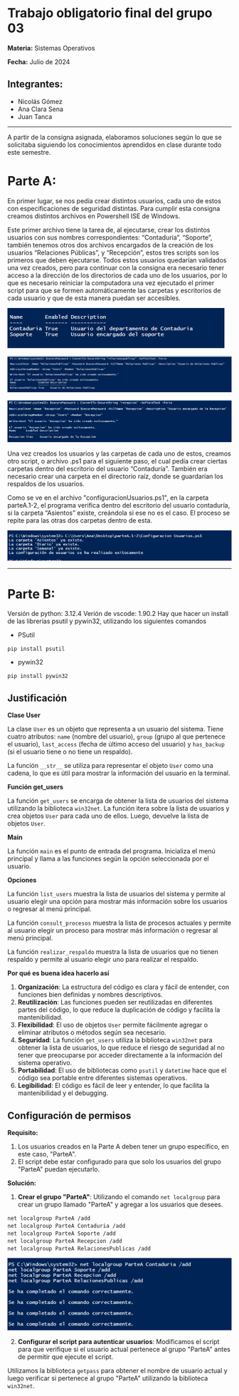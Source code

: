 # Trabajo obligatorio final del grupo 03

**Materia:** Sistemas Operativos

**Fecha:** Julio de 2024

## Integrantes:

- Nicolás Gómez
- Ana Clara Sena
- Juan Tanca

---
A partir de la consigna asignada, elaboramos soluciones según lo que se solicitaba siguiendo los conocimientos aprendidos en clase durante todo este semestre.  

# Parte A:
En primer lugar, se nos pedía crear distintos usuarios, cada uno de estos con especificaciones de seguridad distintas. Para cumplir esta consigna creamos distintos archivos en Powershell ISE de Windows.

Este primer archivo tiene la tarea de, al ejecutarse, crear los distintos usuarios con sus nombres correspondientes: “Contaduría”, “Soporte”, también tenemos otros dos archivos encargados de la creación de los usuarios “Relaciones Públicas”, y “Recepción”, estos tres scripts son los primeros que deben ejecutarse. Todos estos usuarios quedarían validados una vez creados, pero para continuar con la consigna era necesario tener acceso a la dirección de los directorios de cada uno de los usuarios, por lo que es necesario reiniciar la computadora una vez ejecutado el primer script para que se formen automáticamente las carpetas y escritorios de cada usuario y que de esta manera puedan ser accesibles.  

![Captura de pantalla](/parteA.1-2/resultadoCrearUsuarios.png)

![Captura de pantalla](/parteA.3/resultadoScriptUsuario.png)

![Captura de pantalla](/parteA.4/resultadoScriptUsuario.png)

Una vez creados los usuarios y las carpetas de cada uno de estos, creamos otro script, o archivo .ps1 para el siguiente paso, el cual pedía crear ciertas carpetas dentro del escritorio del usuario “Contaduría”. También era necesario crear una carpeta en el directorio raíz, donde se guardarían los respaldos de los usuarios.

Como se ve en el archivo "configuracionUsuarios.ps1", en la carpeta parteA.1-2, el programa verifica dentro del escritorio del usuario contaduría, si la carpeta “Asientos” existe, creándola si ese no es el caso. El proceso se repite para las otras dos carpetas dentro de esta.

![Captura de pantalla](/parteA.1-2/resultadoConfiguracionDeUsuarios.png)

---
# Parte B:
Versión de python: 3.12.4
Verión de vscode: 1.90.2
Hay que hacer un install de las librerías psutil y pywin32, utilizando los siguientes comandos

+ PSutil
```
pip install psutil
```

+ pywin32
```
pip install pywin32
```

## Justificación

**Clase User**

La clase `User` es un objeto que representa a un usuario del sistema. Tiene cuatro atributos: `name` (nombre del usuario), `group` (grupo al que pertenece el usuario), `last_access` (fecha de último acceso del usuario) y `has_backup` (si el usuario tiene o no tiene un respaldo).

La función `__str__` se utiliza para representar el objeto `User` como una cadena, lo que es útil para mostrar la información del usuario en la terminal.

**Función get_users**

La función `get_users` se encarga de obtener la lista de usuarios del sistema utilizando la biblioteca `win32net`. La función itera sobre la lista de usuarios y crea objetos `User` para cada uno de ellos. Luego, devuelve la lista de objetos `User`.

**Main**

La función `main` es el punto de entrada del programa. Inicializa el menú principal y llama a las funciones según la opción seleccionada por el usuario.

**Opciones**

La función `list_users` muestra la lista de usuarios del sistema y permite al usuario elegir una opción para mostrar más información sobre los usuarios o regresar al menú principal.

La función `consult_procesos` muestra la lista de procesos actuales y permite al usuario elegir un proceso para mostrar más información o regresar al menú principal.

La función `realizar_respaldo` muestra la lista de usuarios que no tienen respaldo y permite al usuario elegir uno para realizar el respaldo.

**Por qué es buena idea hacerlo así**

1. **Organización**: La estructura del código es clara y fácil de entender, con funciones bien definidas y nombres descriptivos.
2. **Reutilización**: Las funciones pueden ser reutilizadas en diferentes partes del código, lo que reduce la duplicación de código y facilita la mantenibilidad.
3. **Flexibilidad**: El uso de objetos `User` permite fácilmente agregar o eliminar atributos o métodos según sea necesario.
4. **Seguridad**: La función `get_users` utiliza la biblioteca `win32net` para obtener la lista de usuarios, lo que reduce el riesgo de seguridad al no tener que preocuparse por acceder directamente a la información del sistema operativo.
5. **Portabilidad**: El uso de bibliotecas como `psutil` y `datetime` hace que el código sea portable entre diferentes sistemas operativos.
6. **Legibilidad**: El código es fácil de leer y entender, lo que facilita la mantenibilidad y el debugging.

## Configuración de permisos
**Requisito:**

1. Los usuarios creados en la Parte A deben tener un grupo específico, en este caso, "ParteA".
2. El script debe estar configurado para que solo los usuarios del grupo "ParteA" puedan ejecutarlo.

**Solución:**

1. **Crear el grupo "ParteA"**: Utilizando el comando `net localgroup` para crear un grupo llamado "ParteA" y agregar a los usuarios que desees.
```bash
net localgroup ParteA /add
net localgroup ParteA Contaduria /add
net localgroup ParteA Soporte /add
net localgroup ParteA Recepcion /add
net localgroup ParteA RelacionesPublicas /add
```
![Alt text](/parteB/image.png)

2. **Configurar el script para autenticar usuarios**: Modificamos el script para que verifique si el usuario actual pertenece al grupo "ParteA" antes de permitir que ejecute el script.

Utilizamos la biblioteca `getpass` para obtener el nombre de usuario actual y luego verificar si pertenece al grupo "ParteA" utilizando la biblioteca `win32net`.
